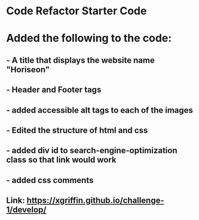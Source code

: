 # Code Refactor Starter Code

# Added the following to the code:

## - A title that displays the website name "Horiseon"
## - Header and Footer tags
## - added accessible alt tags to each of the images
## - Edited the structure of html and css
## - added div id to search-engine-optimization class so that link would work
## - added css comments


## Link: https://xgriffin.github.io/challenge-1/develop/
